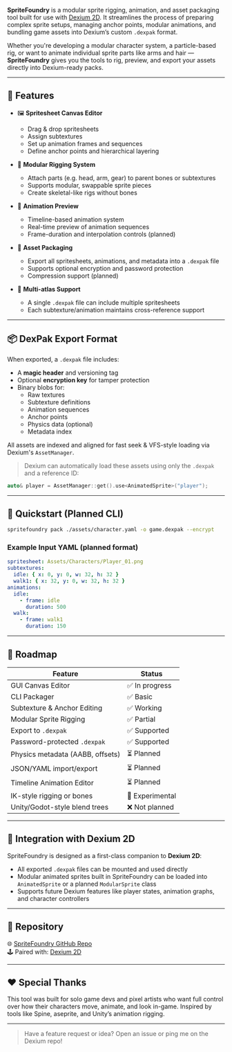 [](SpriteFOundry_logo.png)


**SpriteFoundry** is a modular sprite rigging, animation, and asset packaging tool built for use with [Dexium 2D](https://github.com/Dextron12/Dexium2D). It streamlines the process of preparing complex sprite setups, managing anchor points, modular animations, and bundling game assets into Dexium’s custom `.dexpak` format.

Whether you're developing a modular character system, a particle-based rig, or want to animate individual sprite parts like arms and hair — **SpriteFoundry** gives you the tools to rig, preview, and export your assets directly into Dexium-ready packs.

---

## 🧰 Features

- 🖼 **Spritesheet Canvas Editor**
  - Drag & drop spritesheets
  - Assign subtextures
  - Set up animation frames and sequences
  - Define anchor points and hierarchical layering

- 🧩 **Modular Rigging System**
  - Attach parts (e.g. head, arm, gear) to parent bones or subtextures
  - Supports modular, swappable sprite pieces
  - Create skeletal-like rigs without bones

- 🧠 **Animation Preview**
  - Timeline-based animation system
  - Real-time preview of animation sequences
  - Frame-duration and interpolation controls (planned)

- 🔐 **Asset Packaging**
  - Export all spritesheets, animations, and metadata into a `.dexpak` file
  - Supports optional encryption and password protection
  - Compression support (planned)

- 🔁 **Multi-atlas Support**
  - A single `.dexpak` file can include multiple spritesheets
  - Each subtexture/animation maintains cross-reference support

---

## 📦 DexPak Export Format

When exported, a `.dexpak` file includes:

- A **magic header** and versioning tag
- Optional **encryption key** for tamper protection
- Binary blobs for:
  - Raw textures
  - Subtexture definitions
  - Animation sequences
  - Anchor points
  - Physics data (optional)
  - Metadata index

All assets are indexed and aligned for fast seek & VFS-style loading via Dexium's `AssetManager`.

> Dexium can automatically load these assets using only the `.dexpak` and a reference ID:
```cpp
auto& player = AssetManager::get().use<AnimatedSprite>("player");
```

---

## 🚀 Quickstart (Planned CLI)

```bash
spritefoundry pack ./assets/character.yaml -o game.dexpak --encrypt
```

### Example Input YAML (planned format)
```yaml
spritesheet: Assets/Characters/Player_01.png
subtextures:
  idle: { x: 0, y: 0, w: 32, h: 32 }
  walk1: { x: 32, y: 0, w: 32, h: 32 }
animations:
  idle:
    - frame: idle
      duration: 500
  walk:
    - frame: walk1
      duration: 150
```

---

## 📅 Roadmap

| Feature                             | Status       |
|------------------------------------|--------------|
| GUI Canvas Editor                  | ✅ In progress |
| CLI Packager                       | ✅ Basic       |
| Subtexture & Anchor Editing        | ✅ Working     |
| Modular Sprite Rigging             | ✅ Partial     |
| Export to `.dexpak`                | ✅ Supported   |
| Password-protected `.dexpak`       | ✅ Supported   |
| Physics metadata (AABB, offsets)   | ⏳ Planned     |
| JSON/YAML import/export            | ⏳ Planned     |
| Timeline Animation Editor          | ⏳ Planned     |
| IK-style rigging or bones          | 🧪 Experimental |
| Unity/Godot-style blend trees      | ❌ Not planned |

---

## 📎 Integration with Dexium 2D

SpriteFoundry is designed as a first-class companion to **Dexium 2D**:

- All exported `.dexpak` files can be mounted and used directly
- Modular animated sprites built in SpriteFoundry can be loaded into `AnimatedSprite` or a planned `ModularSprite` class
- Supports future Dexium features like player states, animation graphs, and character controllers

---

## 📁 Repository

🌐 [SpriteFoundry GitHub Repo](https://github.com/Dextron12/SpriteFoundry)  
🕹 Paired with: [Dexium 2D](https://github.com/Dextron12/Dexium2D)

---

## ❤️ Special Thanks

This tool was built for solo game devs and pixel artists who want full control over how their characters move, animate, and look in-game. Inspired by tools like Spine, aseprite, and Unity’s animation rigging.

---

> Have a feature request or idea? Open an issue or ping me on the Dexium repo!
